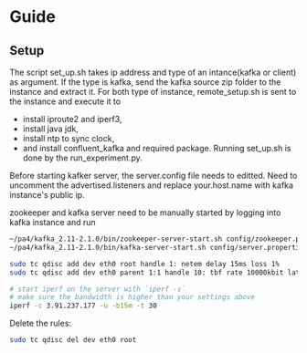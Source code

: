 # Guide

## Setup

The script set_up.sh takes ip address and type of an intance(kafka or client) as argument. If the type is kafka, send the kafka source zip folder to the instance and extract it. For both type of instance, remote_setup.sh is sent to the instance and execute it to
* 	install iproute2 and iperf3,
*	install java jdk, 
*	install ntp to sync clock,
*	 and install confluent_kafka and required package.
Running set_up.sh is done by the run_experiment.py.

Before starting kafker server, the server.config file needs to editted. Need to uncomment the advertised.listeners and replace your.host.name with kafka instance's public ip.

zookeeper and kafka server need to be manually started by logging into kafka instance and run 
```bash
~/pa4/kafka_2.11-2.1.0/bin/zookeeper-server-start.sh config/zookeeper.properties
~/pa4/kafka_2.11-2.1.0/bin/kafka-server-start.sh config/server.properties
```



```bash
sudo tc qdisc add dev eth0 root handle 1: netem delay 15ms loss 1%
sudo tc qdisc add dev eth0 parent 1:1 handle 10: tbf rate 10000kbit latency 15ms burst 32kbit
```


```bash
# start iperf on the server with `iperf -s`
# make sure the bandwidth is higher than your settings above
iperf -c 3.91.237.177 -u -b15m -t 30
```

Delete the rules:

```bash
sudo tc qdisc del dev eth0 root
```